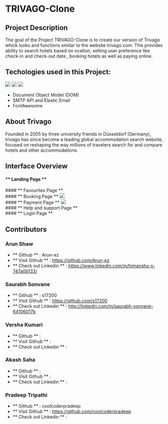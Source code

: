 # **TRIVAGO-Clone**


## **Project Description**

The goal of the Project TRIVAGO-Clone is to create our version of Trivago whick looks and functions similar to the website trivago.com. This provides ability to search hotels based on ocation, setting user preference like check-in and check-out date , booking hotels as well as paying online.

## **Techologies used in this Project:**
<img src="https://img.shields.io/badge/HTML5-E34F26?style=for-the-badge&logo=html5&logoColor=white"/>
<img src="https://img.shields.io/badge/CSS3-1572B6?style=for-the-badge&logo=css3&logoColor=white"/>
<img src="https://img.shields.io/badge/JavaScript-323330?style=for-the-badge&logo=javascript&logoColor=F7DF1E"/>

* Document Object Model (DOM)
* SMTP API and Elastic Email
* FontAwesome

## About Trivago

Founded in 2005 by three university friends in Düsseldorf (Germany), trivago has since become a leading global accommodation search website, focused on reshaping the way millions of travelers search for and compare hotels and other accommodations.

## Interface Overview

#### ** Landing Page **

<img src = "" />
<br>
#### ** Favourites Page **
<img src = "" />
<br>
#### ** Booking Page **

<img src = "https://lh3.googleusercontent.com/AEIqHtvgUAQ7o2A4TUHqsoi79hNJ5iyb7ZlLGk29DCagP_76M6DoaT1i0ltQmSnTc-4fmZ9d_yQbFENjyr-N99cGzHDAKe6N6IbzV9bMvj_jwIokmXJpfYFkDBIvd6Qdich_43V-KLWoqx6iiHeK7Au1s-Ag_xzrHEsxVc-uqjHaAqEvlm9rFwJOIxKqttYT1oH_FDdtcofWaNw_aaquanRR_oII993wG8o6BzCeMr31RqZKR2HcEz46uHRqw3t-OnY_BTm3Vmdhrcr2MLPHasw8Vsf9TlYAIFqfEvKrcJTj5WPHEJyyOLXQQNI9EDjDdm1tpMeiLSSGN-ZXyt15di1DgMl49rwBoyYvCZFD5z8rVYXeGZa2peWSOgzcYWWjXR0qsa2ZJ02X6yTLumk9zHaM9wdByNvPIA4VhwckyixnIG3s8PqU-Jm-IIamn_l2XiG4KbaPegKnZsDj_ipnxVYAT-0JdpSQPPO95wPJVFYMV52YjH3tloVUpiOkion4-k84LY9F9UHnCCsxNX-XdF3UjuTEIT9WCCpKpdi-tgl_5VivhX7hASqfeITctgBeNzhIyVN4qvyvw-cY9UJcFhpJ9FEI8J46PfypF8nS_oyhd49BcFPhtni7oe7KZMFDh8Of1S3delJqakuosU2_G5rycP7ffXhs37--jsAUWrvyes21TMgpLxdInfk1BdX-4hqrRJE8IbQTjzxByMF-vVTHQWYg3UNts4fdtTZJR2RN7b-Zfd3azXg73knZNB0Kb2wcvBF51l7ni3ICb4ou05Wd92OyJd_2NMzi2-KpZR8cmD-sU82SzHuK2oIe2jromtz7dfBwhNjiv3XtL1hEjZH8NdtAwAjoJBxIZHgxiyaZfJX17IHAuPeycjTi9bWEoKbMoBgZoQ9NA9bYzV7mlTPVrgcv_qHqsUvJHl0bUplB3DRPVL7E_gP-QjpajMBoo--Un3hTKjEoDKV4Pg=w1873-h934-no?authuser=1" />
<br>
#### ** Payment Page **

<img src = "https://lh3.googleusercontent.com/c4Brqgvhg2Cwh4qMsuQcJyj8GQRiBTgbbkF6jJHmQF1Z_epDyAp9szJVOYRqZYn0BJCWa0P-8_o94I6tY5v5nkmYED_hauSpvql5RpbOW6jxC90AtiAJ7zcJUUAJfcl5os2xgFKXUrkZ7ykuQWSTCJ506fFU3LKqyj2teo_PEhe0Z3heWFacjj_JAL4Q3tXZe42cYuGtLIH01j9XfVpbpNySpyBJWV3gdwbueSMTAler9qAXouWHbHceNZtrmkTekNciDoPnshWEBCdxdndpW5xZtjZnVTn7_1xUCfn-z_cGiJgDljz6smsI6h7jGASo3HlNAxWzHQhtFIVg-Uhl2YzdS2PyVmXsLPZ7VkWsdzb9gVVho7SgmyobBn-Qr0Nw16w66Fl3BNwDxRX0oq2_NwWHm-vF7JktGwFqUtFx7afBqDy3R_qfFJYnQ3-l5PAqPJyj8yYtDruz-PUFALqMctMYd9myg2UVfXL48Zndi7-Nhf2i3tIUvs3D8mxocjb-8zqKQTFCWKIICcq8eBB7X45zK5g_LYqsnjD_EZxeozyMqUemZwJOB9wVFALtmC25cgXYtfyUFAWT75iZ1qJbSDuMZjdQ99CKmUkwDt8AfkJ_6zOr3fzX7WwcTW_B44MrCuOESQzkfUZnft3InZX_Xo1q3qdPY42H0rdEYwurlJwmv7zj_SIV2xkj2E_VLYQwt196nFKsO7cRHQZiR60mB-7K9AEh7KAtSSQ2jLlria_cEYlio4e2n5826VPeePBL2Q_dSy1ZmfGHkEkVilp8UI3qOBZ-fbwCqwBa8DqpKP14zFB7N_x6cQXjFWvZymeRSDhnYaLj0JsLnUJQluncvwnX7wDSsijg3KTJExcooauFMHltmWaAlgcVUxfm6Nav72hquTHBjFKrT6PUfk69zJbtEzJj1bQNY3ZXbs58vZeYSc5qi59zIYiUXAcoO5sWH5PV2im6g6XMbMBimw=w1873-h930-no?authuser=1" />
<br>
#### ** Help and support Page **

<img src = "" />
<br>
#### ** Login Page **

<img src = "" />
<br>

## Contributors

### Arun Shaw
- ** Github ** : Arun-ez
- ** Visit Github ** : https://github.com/Arun-ez
- ** Check out Linkedin ** : https://www.linkedin.com/in/himanshu-s-747a0b133/


### Saurabh Sonvane
- ** Github ** : s17200
- ** Visit Github ** : https://github.com/s17200
- ** Check out Linkedin ** : http://linkedin.com/in/saurabh-sonvane-64106017b

### Versha Kumari
- ** Github ** : 
- ** Visit Github ** : 
- ** Check out Linkedin ** : 

### Akash Saha
- ** Github ** :
- ** Visit Github ** : 
- ** Check out Linkedin ** : 

### Pradeep Tripathi
- ** Github ** : coolcoderpradeep
- ** Visit Github ** : https://github.com/coolcoderpradeep
- ** Check out Linkedin ** : 



